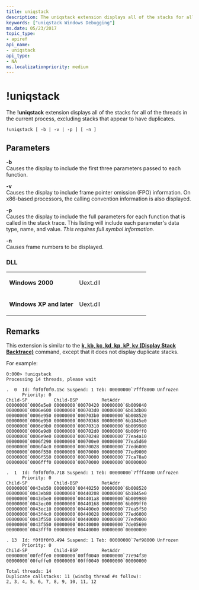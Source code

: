 ```yaml
---
title: uniqstack
description: The uniqstack extension displays all of the stacks for all of the threads in the current process, excluding stacks that appear to have duplicates.
keywords: ["uniqstack Windows Debugging"]
ms.date: 05/23/2017
topic_type:
- apiref
api_name:
- uniqstack
api_type:
- NA
ms.localizationpriority: medium
---
```


# !uniqstack


The **!uniqstack** extension displays all of the stacks for all of the threads in the current process, excluding stacks that appear to have duplicates.

```dbgcmd
!uniqstack [ -b | -v | -p ] [ -n ]
```

## <span id="Parameters"></span><span id="parameters"></span><span id="PARAMETERS"></span>Parameters


<span id="_______-b______"></span><span id="_______-B______"></span> **-b**   
Causes the display to include the first three parameters passed to each function.

<span id="_______-v______"></span><span id="_______-V______"></span> **-v**   
Causes the display to include frame pointer omission (FPO) information. On x86-based processors, the calling convention information is also displayed.

<span id="_______-p______"></span><span id="_______-P______"></span> **-p**   
Causes the display to include the full parameters for each function that is called in the stack trace. This listing will include each parameter's data type, name, and value. *This requires full symbol information.*

<span id="_______-n______"></span><span id="_______-N______"></span> **-n**   
Causes frame numbers to be displayed.

### <span id="DLL"></span><span id="dll"></span>DLL

<table>
<colgroup>
<col width="50%" />
<col width="50%" />
</colgroup>
<tbody>
<tr class="odd">
<td align="left"><p><strong>Windows 2000</strong></p></td>
<td align="left"><p>Uext.dll</p></td>
</tr>
<tr class="even">
<td align="left"><p><strong>Windows XP and later</strong></p></td>
<td align="left"><p>Uext.dll</p></td>
</tr>
</tbody>
</table>

 

## Remarks

This extension is similar to the [**k, kb, kc, kd, kp, kP, kv (Display Stack Backtrace)**](k--kb--kc--kd--kp--kp--kv--display-stack-backtrace-.md) command, except that it does not display duplicate stacks.

For example:

```dbgcmd
0:000> !uniqstack
Processing 14 threads, please wait

.  0  Id: f0f0f0f0.15c Suspend: 1 Teb: 00000000`7fff8000 Unfrozen
      Priority: 0
Child-SP          Child-BSP         RetAddr
00000000`0006e5e0 00000000`00070420 00000000`6b009840
00000000`0006e600 00000000`000703d0 00000000`6b03db00
00000000`0006e950 00000000`000703b0 00000000`6b008520
00000000`0006e950 00000000`00070368 00000000`6b1845e0
00000000`0006e9b0 00000000`00070310 00000000`6b009980
00000000`0006e9d0 00000000`000702d0 00000000`6b009ff0
00000000`0006e9e0 00000000`00070248 00000000`77ea4a10
00000000`0006f290 00000000`000700e0 00000000`77ea5d60
00000000`0006f4c0 00000000`00070028 00000000`77ed6000
00000000`0006f550 00000000`00070000 00000000`77ed9000
00000000`0006f550 00000000`00070000 00000000`77ca78a0
00000000`0006fff0 00000000`00070000 00000000`00000000

.  1  Id: f0f0f0f0.718 Suspend: 1 Teb: 00000000`7fff4000 Unfrozen
      Priority: 0
Child-SP          Child-BSP         RetAddr
00000000`0043eb50 00000000`00440250 00000000`6b008520
00000000`0043eb80 00000000`00440208 00000000`6b1845e0
00000000`0043ebe0 00000000`004401a8 00000000`6b009980
00000000`0043ec00 00000000`00440168 00000000`6b009ff0
00000000`0043ec10 00000000`004400e0 00000000`77ea5f50
00000000`0043f4c0 00000000`00440028 00000000`77ed6000
00000000`0043f550 00000000`00440000 00000000`77ed9000
00000000`0043f550 00000000`00440000 00000000`7de05690
00000000`0043fff0 00000000`00440000 00000000`00000000

. 13  Id: f0f0f0f0.494 Suspend: 1 Teb: 00000000`7ef98000 Unfrozen
      Priority: 0
Child-SP          Child-BSP         RetAddr
00000000`00feffe0 00000000`00ff0040 00000000`77e94f30
00000000`00feffe0 00000000`00ff0040 00000000`00000000

Total threads: 14
Duplicate callstacks: 11 (windbg thread #s follow):
2, 3, 4, 5, 6, 7, 8, 9, 10, 11, 12
```

 

 





